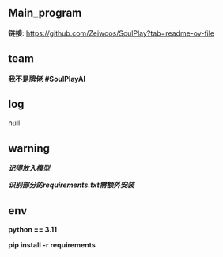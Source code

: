 ## Main_program
__链接__: https://github.com/Zeiwoos/SoulPlay?tab=readme-ov-file

## team
__我不是牌佬__
__#SoulPlayAI__

## log

null

## warning

___记得放入模型___

___识别部分的requirements.txt需额外安装___

## env

__python == 3.11__

__pip install -r requirements__
